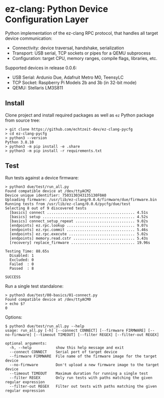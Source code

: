 # ez-clang: Python Device Configuration Layer

Python implementation of the ez-clang RPC protocol, that handles all target device communication:
* Connectivity: device traversal, handshake, serialization
* Transport: USB serial, TCP sockets or pipes for a QEMU subprocess
* Configuration: target CPU, memory ranges, compile flags, libraries, etc.

Supported devices in release 0.0.6:
* USB Serial: Ardunio Due, Adafruit Metro M0, TeensyLC
* TCP Socket: Raspberry Pi Models 2b and 3b (in 32-bit mode)
* QEMU: Stellaris LM3S811

## Install

Clone project and install required packages as well as `ez` Python package from source tree:
```
> git clone https://github.com/echtzeit-dev/ez-clang-pycfg
> cd ez-clang-pycfg
> python3 --version
Python 3.8.10
> python3 -m pip install -e .share
> python3 -m pip install -r requirements.txt
```

## Test

Run tests against a device firmware:
```
> python3 due/test/run_all.py
Found compatible device at /dev/ttyACM2
Device unique identifier: 7503130343135130F0A0
Uploading firmware: /usr/lib/ez-clang/0.0.6/firmware/due/firmware.bin
Running tests from /usr/lib/ez-clang/0.0.6/pycfg/due/test
Selecting 8 out of 9 discovered tests
  [basics] connect ........................................ 4.51s
  [basics] setup .......................................... 4.52s
  [basics] connect_setup_repeat ........................... 9.02s
  [endpoints] ez.rpc.lookup ............................... 9.07s
  [endpoints] ez.rpc.commit ............................... 5.46s
  [endpoints] ez.rpc.execute .............................. 5.02s
  [endpoints] memory.read.cstr ............................ 5.43s
  [recovery] replace_firmware ............................. 19.96s

Testing Time: 88.65s
  Disabled: 1
  Excluded: 0
  Failed  : 0
  Passed  : 8

SUCCESS
```

Run a single test standalone:
```
> python3 due/test/00-basics/01-connect.py
Found compatible device at /dev/ttyACM0
> echo $?
0
```

Options:
```
$ python3 due/test/run_all.py --help
usage: run_all.py [-h] [--connect CONNECT] [--firmware FIRMWARE] [--no-firmware] [--timeout TIMEOUT] [--filter REGEX] [--filter-out REGEX]

optional arguments:
  -h, --help           show this help message and exit
  --connect CONNECT    Serial port of target device
  --firmware FIRMWARE  File name of the firmware image for the target device
  --no-firmware        Don't upload a new firmware image to the target device
  --timeout TIMEOUT    Maximum duration for running a single test
  --filter REGEX       Only run tests with paths matching the given regular expression
  --filter-out REGEX   Filter out tests with paths matching the given regular expression
```
